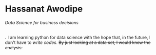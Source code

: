 # Hassanat Awodipe
###### Data Science for business decisions


*.* I am learning python for data science with the hope that, in the future, I don't have to *write codes*. 
~~By just looking at a data set, I would know the analysis.~~
